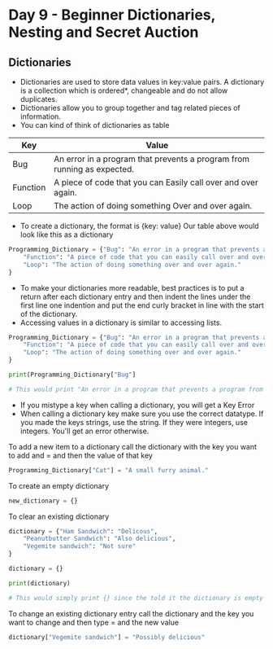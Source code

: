 # Day 9 - Beginner Dictionaries, Nesting and Secret Auction

## Dictionaries
- Dictionaries are used to store data values in key:value pairs. A dictionary is a collection which is ordered*, changeable and do not allow duplicates.
- Dictionaries allow you to group together and tag related pieces of information.
- You can kind of think of dictionaries as table

| Key      | Value                                                                   |
|----------|-------------------------------------------------------------------------|
| Bug      | An error in a program that prevents a program from running as expected. |
| Function | A piece of code that you can Easily call over and over again.           |
| Loop     | The action of doing something Over and over again.                      |

- To create a dictionary, the format is {key: value}
Our table above would look like this as a dictionary
```python
Programming_Dictionary = {"Bug": "An error in a program that prevents a program from running as expected.",
    "Function": "A piece of code that you can easily call over and over again.",
    "Loop": "The action of doing something over and over again."
}
```
- To make your dictionaries more readable, best practices is to put a return after each dictionary entry and then indent the lines under the first line one indention and put the end curly bracket in line with the start of the dictionary.
- Accessing values in a dictionary is similar to accessing lists.
```python
Programming_Dictionary = {"Bug": "An error in a program that prevents a program from running as expected.",
    "Function": "A piece of code that you can easily call over and over again.",
    "Loop": "The action of doing something over and over again."
}

print(Programming_Dictionary["Bug"]

# This would print "An error in a program that prevents a program from running as expected."
```
- If you mistype a key when calling a dictionary, you will get a Key Error
- When calling a dictionary key make sure you use the correct datatype. If you made the keys strings, use the string. If they were integers, use integers. You'll get an error otherwise.

To add a new item to a dictionary call the dictionary with the key you want to add and = and then the value of that key
```python
Programming_Dictionary["Cat"] = "A small furry animal."
```

To create an empty dictionary
```python
new_dictionary = {}
```

To clear an existing dictionary
```python
dictionary = {"Ham Sandwich": "Delicous",
    "Peanutbutter Sandwich": "Also delicious",
    "Vegemite sandwich": "Not sure"
}

dictionary = {}

print(dictionary)

# This would simply print {} since the told it the dictionary is empty now
```

To change an existing dictionary entry call the dictionary and the key you want to change and then type = and the new value
```python
dictionary["Vegemite sandwich"] = "Possibly delicious"
```
